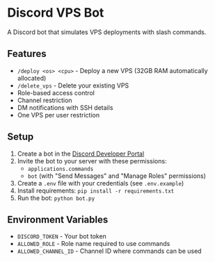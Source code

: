 # Discord VPS Bot

A Discord bot that simulates VPS deployments with slash commands.

## Features
- `/deploy <os> <cpu>` - Deploy a new VPS (32GB RAM automatically allocated)
- `/delete_vps` - Delete your existing VPS
- Role-based access control
- Channel restriction
- DM notifications with SSH details
- One VPS per user restriction

## Setup
1. Create a bot in the [Discord Developer Portal](https://discord.com/developers/applications)
2. Invite the bot to your server with these permissions:
   - `applications.commands`
   - `bot` (with "Send Messages" and "Manage Roles" permissions)
3. Create a `.env` file with your credentials (see `.env.example`)
4. Install requirements: `pip install -r requirements.txt`
5. Run the bot: `python bot.py`

## Environment Variables
- `DISCORD_TOKEN` - Your bot token
- `ALLOWED_ROLE` - Role name required to use commands
- `ALLOWED_CHANNEL_ID` - Channel ID where commands can be used
